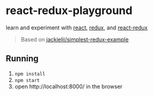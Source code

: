 # react-redux-playground

learn and experiment with [react](https://facebook.github.io/react/), [redux](http://redux.js.org/), and [react-redux](https://github.com/reactjs/react-redux)

> Based on [jackielii/simplest-redux-example](https://github.com/jackielii/simplest-redux-example)

## Running

1. `npm install`
2. `npm start`
3. open http://localhost:8000/ in the browser
